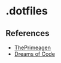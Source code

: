 # .dotfiles

## References

- [ThePrimeagen](https://github.com/ThePrimeagen/.dotfiles)
- [Dreams of Code](https://www.youtube.com/@dreamsofcode)
